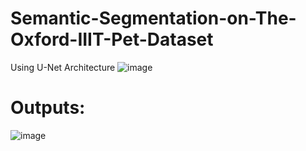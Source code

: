 # Semantic-Segmentation-on-The-Oxford-IIIT-Pet-Dataset
Using U-Net Architecture
![image](https://github.com/SaadElDine/Semantic-Segmentation-on-The-Oxford-IIIT-Pet-Dataset/assets/113860522/0017887f-c1bf-4700-b696-24364be9f92c)

# Outputs: 

![image](https://github.com/SaadElDine/Semantic-Segmentation-on-The-Oxford-IIIT-Pet-Dataset/assets/113860522/8dee8765-2578-4562-8b2b-a1223f53f8db)
